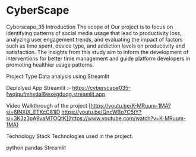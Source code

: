 # CyberScape
Cyberscape_35
Introduction
The scope of Our project is to focus on identifying patterns of social media usage that lead to productivity loss, analyzing user engagement trends, and evaluating the impact of factors such as time spent, device type, and addiction levels on productivity and satisfaction. The insights from this study aim to inform the development of interventions for better time management and guide platform developers in promoting healthier usage patterns.

Project Type
Data analysis using Streamlit

Deplolyed App
Streamlit :- https://cyberscape035-fwqiqufmhydal6wxegduqg.streamlit.app

Video Walkthrough of the project
[https://youtu.be/K-MRuum-1MA?si=6INXjX_ETKcC81lD https://youtu.be/QncWBo7C5tY?si=3K3z3pA9vaMTOQtK](https://www.youtube.com/watch?v=K-MRuum-1MA)

Technology Stack
Technologies used in the project.

python
pandas
Streamlit
